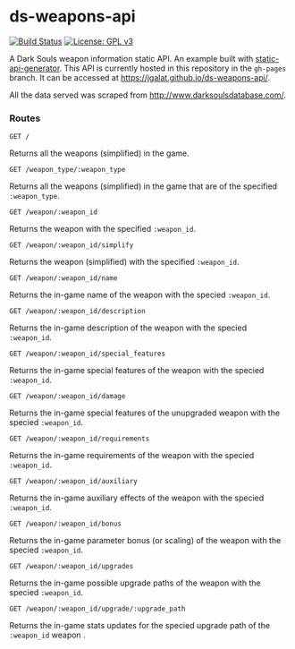 # ds-weapons-api
[![Build Status](https://travis-ci.org/jgalat/ds-weapons-api.svg?branch=master)](https://travis-ci.org/jgalat/ds-weapons-api)
[![License: GPL v3](https://img.shields.io/badge/License-GPL%20v3-blue.svg)](https://www.gnu.org/licenses/gpl-3.0)

A Dark Souls weapon information static API. An example built with
[static-api-generator](https://www.github.com/jgalat/static-api-generator).
This API is currently hosted in this repository in the
`gh-pages` branch. It can be accessed at
https://jgalat.github.io/ds-weapons-api/.

All the data served was scraped from http://www.darksoulsdatabase.com/.

### Routes

```
GET /
```

Returns all the weapons (simplified) in the game.

```
GET /weapon_type/:weapon_type
```

Returns all the weapons (simplified) in the game that are of
the specified `:weapon_type`.

```
GET /weapon/:weapon_id
```

Returns the weapon with the specified `:weapon_id`.

```
GET /weapon/:weapon_id/simplify
```

Returns the weapon (simplified) with the specified
`:weapon_id`.

```
GET /weapon/:weapon_id/name
```

Returns the in-game name of the weapon with the specied `:weapon_id`.

```
GET /weapon/:weapon_id/description
```

Returns the in-game description of the weapon with the
specied `:weapon_id`.

```
GET /weapon/:weapon_id/special_features
```

Returns the in-game special features of the weapon with the
specied `:weapon_id`.

```
GET /weapon/:weapon_id/damage
```

Returns the in-game special features of the unupgraded weapon
with the specied `:weapon_id`.

```
GET /weapon/:weapon_id/requirements
```

Returns the in-game requirements of the weapon with the
specied `:weapon_id`.

```
GET /weapon/:weapon_id/auxiliary
```

Returns the in-game auxiliary effects of the weapon with the
specied `:weapon_id`.

```
GET /weapon/:weapon_id/bonus
```

Returns the in-game parameter bonus (or scaling) of the weapon
with the specied `:weapon_id`.

```
GET /weapon/:weapon_id/upgrades
```

Returns the in-game possible upgrade paths of the weapon
with the specied `:weapon_id`.

```
GET /weapon/:weapon_id/upgrade/:upgrade_path
```

Returns the in-game stats updates for the specied upgrade
path of the `:weapon_id` weapon .
